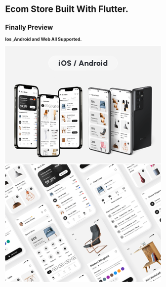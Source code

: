 # Ecom Store Built With Flutter.

## Finally Preview

**Ios ,Android and Web All Supported.**

![](./preview/Preview%207.png)
![](./preview/Preview%203.png)

